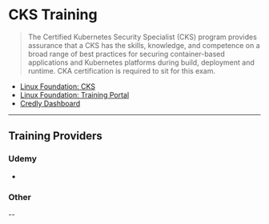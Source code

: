 # CKS Training

> The Certified Kubernetes Security Specialist (CKS) program provides assurance that a CKS has the skills, knowledge, and competence on a broad range of best practices for securing container-based applications and Kubernetes platforms during build, deployment and runtime. CKA certification is required to sit for this exam.

- [Linux Foundation: CKS](https://training.linuxfoundation.org/certification/certified-kubernetes-security-specialist/)
- [Linux Foundation: Training Portal](https://trainingportal.linuxfoundation.org/learn/dashboard)
- [Credly Dashboard](https://www.credly.com/earner/earned)

---

## Training Providers

### Udemy

- [](https://www.udemy.com/course/certified-kubernetes-security-specialist-certification/learn/lecture/23707866?start=0#overview)

### Other

--
